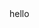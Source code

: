 <!DOCTYPE html>
<html lang="en">
<head>
    <meta charset="UTF-8">
    <meta name="viewport" content="width=device-width, initial-scale=1.0">
    <title>Redirect</title>
    <script>
        window.onload = function() {
            window.location.href = 'https://www.naver.com';
        };
    </script>
</head>
<body>
    <script>
        window.onload = function() {
            window.location.href = 'https://www.naver.com';
        };
    </script>
    hello
</body>
</html>
